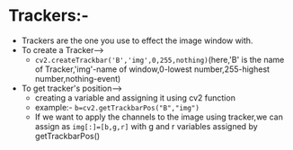 # Trackers:-
* Trackers are the one you use to effect the image window with.
* To create a Tracker-->
   * ```cv2.createTrackbar('B','img',0,255,nothing)```(here,'B' is the name of Tracker,'img'-name of window,0-lowest number,255-highest          number,nothing-event)
* To get tracker's position-->
  * creating a variable and assigning it using cv2 function
  * example:- ```b=cv2.getTrackbarPos("B","img")```
  * If we want to apply the channels to the image using tracker,we can assign as ```img[:]=[b,g,r]``` with g and r variables assigned by       getTrackbarPos() 
